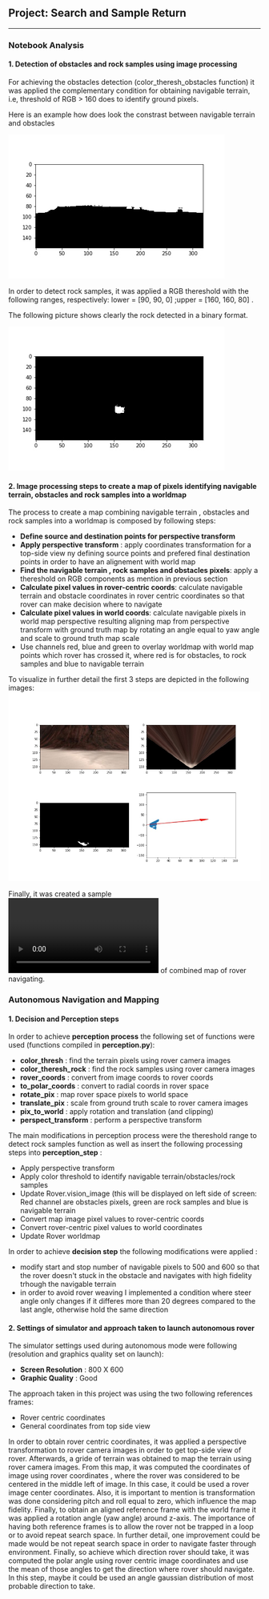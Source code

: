 ## Project: Search and Sample Return
---

### Notebook Analysis
#### 1. Detection of obstacles and rock samples using image processing 

For achieving the obstacles detection (color_theresh_obstacles function) it was applied the complementary condition for obtaining navigable terrain, i.e, threshold of RGB > 160 does to identify ground pixels. 

Here is an example how does look the constrast between navigable terrain and obstacles

![Obstacle](https://github.com/BrunoEduardoCSantos/Search-and-Sample-Return/blob/master/misc/obst.jpeg)

In order to detect rock samples, it was applied a RGB thereshold with the following ranges, respectively: lower = [90, 90, 0]  ;upper = [160, 160, 80] .

The following picture shows clearly the rock detected in a binary format.

![Rock_samples](https://github.com/BrunoEduardoCSantos/Search-and-Sample-Return/blob/master/misc/rock.jpeg)

#### 2. Image processing steps to create a map of pixels identifying navigable terrain, obstacles and rock samples into a worldmap
The process to create a map combining navigable terrain , obstacles and rock samples into a worldmap is composed by following steps:

* **Define source and destination points for perspective transform**
* **Apply perspective transform** : apply coordinates transformation for a top-side view ny defining source points and prefered final destination points in order to have an alignement with world map
* **Find the navigable terrain , rock samples and obstacles pixels**: apply a thereshold on RGB components as mention in previous section
* **Calculate pixel values in rover-centric coords**: calculate navigable terrain and obstacle coordinates in rover centric coordinates so that rover can make decision where to navigate
* **Calculate pixel values in world coords**: calculate navigable pixels in world map perspective resulting aligning map from perspective transform with ground truth map by rotating an angle equal to yaw angle and scale to ground truth map scale  
* Use channels red, blue and green to overlay worldmap with world map points which rover has crossed it, where red is for obstacles, to rock samples and blue to navigable terrain


To visualize in further detail the first 3 steps are depicted in the following images:
![Transf](https://github.com/BrunoEduardoCSantos/Search-and-Sample-Return/blob/master/misc/Plot.jpeg)

Finally, it was created a sample ![video](https://github.com/BrunoEduardoCSantos/Search-and-Sample-Return/blob/master/output/test_mapping.mp4) of combined map of rover navigating.

### Autonomous Navigation and Mapping

#### 1. Decision and Perception steps 

In order to achieve **perception process** the following set of functions were used (functions compiled in **perception.py**):
* **color_thresh** : find the terrain pixels using rover camera images
* **color_theresh_rock** : find the rock samples using rover camera images
* **rover_coords** : convert from image coords to rover coords
* **to_polar_coords** : convert to radial coords in rover space
* **rotate_pix** : map rover space pixels to world space
* **translate_pix** : scale from ground truth scale to rover camera images
* **pix_to_world** : apply rotation and translation (and clipping)
* **perspect_transform** : perform a perspective transform

The main modifications in perception process were the thereshold range to detect rock samples function as well as insert the following processing steps into **perception_step** :
* Apply perspective transform
* Apply color threshold to identify navigable terrain/obstacles/rock samples 
* Update Rover.vision_image (this will be displayed on left side of screen: Red channel are obstacles pixels, green are rock samples and blue is navigable terrain
* Convert map image pixel values to rover-centric coords
* Convert rover-centric pixel values to world coordinates
* Update Rover worldmap 

In order to achieve **decision step** the following modifications were applied :
* modify start and stop number of navigable pixels to 500 and 600  so that the rover doesn't stuck in the obstacle and navigates with high fidelity trhough the navigable terrain
* in order to avoid rover weaving I implemented a condition where steer angle only changes if it differes more than 20 degrees compared to the last angle, otherwise hold the same direction 

#### 2. Settings of simulator and approach taken to launch autonomous rover 

The simulator settings used during autonomous mode were following (resolution and graphics quality set on launch):
* **Screen Resolution** : 800 X 600
* **Graphic Quality** :  Good

The approach taken in this project was using the two following references frames: 
* Rover centric coordinates
* General coordinates from top side view

In order to obtain rover centric coordinates, it was applied a perspective transformation to rover camera images in order to get top-side view of rover. Afterwards, a gride of terrain was obtained to map the terrain using rover camera images. From this map, it was computed the coordinates of image using rover coordinates , where the rover was considered to be centered in the middle left of image. In this case, it could be used a rover image center coordinates. Also, it is important to mention is transformation was done considering pitch and roll equal to zero, which influence the map fidelity. Finally, to obtain an aligned reference frame with the world frame it was applied a rotation angle (yaw angle) around z-axis.
The importance of having both reference frames is to allow the rover not be trapped in a loop or to avoid repeat search space. In further detail, one improvement could be made would be not repeat search space in order to navigate faster through environment.
Finally, so achieve which direction rover should take, it was computed the polar angle using rover centric image coordinates and use the mean of those angles to get the direction where rover should navigate. In this step, maybe it could be used an angle gaussian distribution of most probable direction to take.


